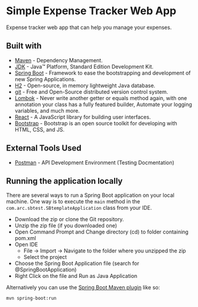 # Simple Expense Tracker Web App
Expense tracker web app that can help you manage your expenses. 

## Built with
* 	[Maven](https://maven.apache.org/) - Dependency Management.
* 	[JDK](http://www.oracle.com/technetwork/java/javase/downloads/jdk8-downloads-2133151.html) - Java™ Platform, Standard Edition Development Kit. 
* 	[Spring Boot](https://spring.io/projects/spring-boot) - Framework to ease the bootstrapping and development of new Spring Applications.
* 	[H2](https://www.h2database.com/html/main.html) - Open-source, in memory lightweight Java database.
* 	[git](https://git-scm.com/) - Free and Open-Source distributed version control system. 
* 	[Lombok](https://projectlombok.org/) - Never write another getter or equals method again, with one annotation your class has a fully featured builder, Automate your logging variables, and much more.
* 	[React](https://reactjs.org/) - A JavaScript library for building user interfaces.
* 	[Bootstrap](https://getbootstrap.com/) - Bootstrap is an open source toolkit for developing with HTML, CSS, and JS. 

## External Tools Used

* [Postman](https://www.getpostman.com/) - API Development Environment (Testing Docmentation)

## Running the application locally

There are several ways to run a Spring Boot application on your local machine. One way is to execute the `main` method in the `com.arc.sbtest.SBtemplateApplication` class from your IDE.

- Download the zip or clone the Git repository.
- Unzip the zip file (if you downloaded one)
- Open Command Prompt and Change directory (cd) to folder containing pom.xml
- Open IDE 
   - File -> Import -> Navigate to the folder where you unzipped the zip
   - Select the project
- Choose the Spring Boot Application file (search for @SpringBootApplication)
- Right Click on the file and Run as Java Application

Alternatively you can use the [Spring Boot Maven plugin](https://docs.spring.io/spring-boot/docs/current/reference/html/build-tool-plugins-maven-plugin.html) like so:

```shell
mvn spring-boot:run
